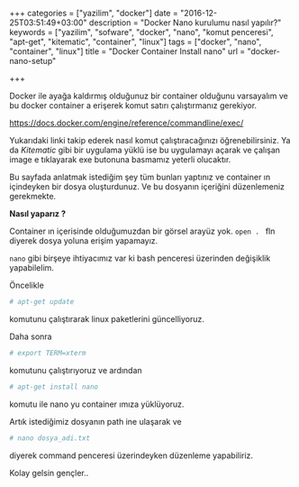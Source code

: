 +++
categories = ["yazilim", "docker"]
date = "2016-12-25T03:51:49+03:00"
description = "Docker Nano kurulumu nasıl yapılır?"
keywords = ["yazilim", "sofware", "docker", "nano", "komut penceresi", "apt-get", "kitematic", "container", "linux"]
tags = ["docker", "nano", "container", "linux"]
title = "Docker Container Install nano"
url = "docker-nano-setup"

+++

Docker ile ayağa kaldırmış olduğunuz bir container olduğunu varsayalım ve bu docker container a erişerek komut satırı çalıştırmanız gerekiyor.

<https://docs.docker.com/engine/reference/commandline/exec/>

Yukarıdaki linki takip ederek nasıl komut çalıştıracağınızı öğrenebilirsiniz.
Ya da *Kitematic* gibi bir uygulama yüklü ise bu uygulamayı açarak ve çalışan image e tıklayarak exe butonuna basmamız yeterli olucaktır.

Bu sayfada anlatmak istediğim şey tüm bunları yaptınız ve container ın içindeyken bir dosya oluşturdunuz.
Ve bu dosyanın içeriğini düzenlemeniz gerekmekte.

**Nasıl yaparız ?**


Container ın içerisinde olduğumuzdan bir görsel arayüz yok. `open . ` fln diyerek dosya yoluna erişim yapamayız.

`nano` gibi birşeye ihtiyacımız var ki bash penceresi üzerinden değişiklik yapabilelim.

Öncelikle

```bash
# apt-get update
```
komutunu çalıştırarak linux paketlerini güncelliyoruz.

Daha sonra

```bash
# export TERM=xterm
```

komutunu çalıştırıyoruz ve ardından


```bash
# apt-get install nano
```

komutu ile nano yu container ımıza yüklüyoruz.

Artık istediğimiz dosyanın path ine ulaşarak ve 

```bash
# nano dosya_adi.txt
```
diyerek command penceresi üzerindeyken düzenleme yapabiliriz.


Kolay gelsin gençler..







